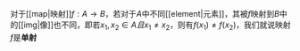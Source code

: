 对于[[map|映射]]$f:A\to B$，若对于$A$中不同[[element|元素]]，其被$f$映射到$B$中的[[img|像]]也不同，即若$x_1,x_2\in A且x_1 \ne x_2$，则有$f(x_1)\ne f(x_2)$，我们就说映射$f$是**单射**
